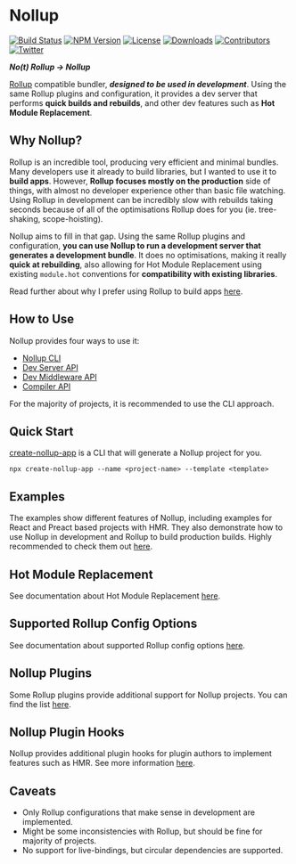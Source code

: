 # Nollup

[![Build Status](https://travis-ci.com/PepsRyuu/nollup.svg?branch=master)](https://travis-ci.com/PepsRyuu/nollup)
[![NPM Version](https://img.shields.io/npm/v/nollup.svg)](https://www.npmjs.com/package/nollup)
[![License](https://badgen.net/github/license/pepsryuu/nollup)](./LICENSE)
[![Downloads](https://img.shields.io/npm/dm/nollup)](https://www.npmjs.com/package/nollup)
[![Contributors](https://img.shields.io/github/contributors/PepsRyuu/nollup)](https://github.com/PepsRyuu/nollup/graphs/contributors)
[![Twitter](https://img.shields.io/twitter/follow/PepsRyuu?style=social)](https://twitter.com/PepsRyuu)

***No(t) Rollup → Nollup***

[Rollup](https://rollupjs.org/guide/en) compatible bundler, ***designed to be used in development***. Using the same Rollup plugins and configuration, it provides a dev server that performs **quick builds and rebuilds**, and other dev features such as **Hot Module Replacement**.

## Why Nollup?

Rollup is an incredible tool, producing very efficient and minimal bundles. Many developers use it already to build libraries, but I wanted to use it to **build apps**. However, **Rollup focuses mostly on the production** side of things, with almost no developer experience other than basic file watching. Using Rollup in development can be incredibly slow with rebuilds taking seconds because of all of the optimisations Rollup does for you (ie. tree-shaking, scope-hoisting).

Nollup aims to fill in that gap. Using the same Rollup plugins and configuration, **you can use Nollup to run a development server that generates a development bundle**. It does no optimisations, making it really **quick at rebuilding**, also allowing for Hot Module Replacement using existing ```module.hot``` conventions for **compatibility with existing libraries**.

Read further about why I prefer using Rollup to build apps [here](https://medium.com/@PepsRyuu/why-i-use-rollup-and-not-webpack-e3ab163f4fd3).

## How to Use

Nollup provides four ways to use it:

* [Nollup CLI](./docs/cli.md) 
* [Dev Server API](./docs/dev-server.md)
* [Dev Middleware API](./docs/dev-middleware.md)
* [Compiler API](./docs/compiler.md)

For the majority of projects, it is recommended to use the CLI approach.

## Quick Start

[create-nollup-app](https://github.com/PepsRyuu/create-nollup-app) is a CLI that will generate a Nollup project for you.

```
npx create-nollup-app --name <project-name> --template <template>
```

## Examples

The examples show different features of Nollup, including examples for React and Preact based projects with HMR. They also demonstrate how to use Nollup in development and Rollup to build production builds.
Highly recommended to check them out [here](./examples).

## Hot Module Replacement

See documentation about Hot Module Replacement [here](./docs/hmr.md).

## Supported Rollup Config Options

See documentation about supported Rollup config options [here](./docs/rollup-config.md).

## Nollup Plugins

Some Rollup plugins provide additional support for Nollup projects. 
You can find the list [here](./docs/plugins.md).

## Nollup Plugin Hooks

Nollup provides additional plugin hooks for plugin authors to implement features such as HMR. See more information [here](./docs/nollup-hooks.md).

## Caveats

* Only Rollup configurations that make sense in development are implemented.
* Might be some inconsistencies with Rollup, but should be fine for majority of projects.
* No support for live-bindings, but circular dependencies are supported. 